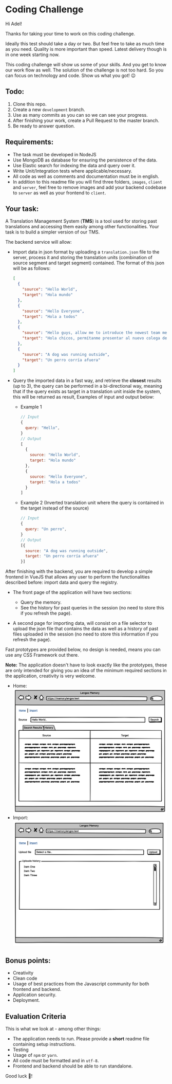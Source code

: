 # Coding Challenge 

Hi Adel!

Thanks for taking your time to work on this coding challenge.

Ideally this test should take a day or two. But feel free to take as much time as you need. Quality is more important than speed. Latest delivery though is in one week starting now.

This coding challenge will show us some of your skills. And you get to know our work flow as well. The solution of the challenge is not too hard. So you can focus on technology and code. Show us what you got! :wink:

## Todo:
1. Clone this repo.
2. Create a new `development` branch.
3. Use as many commits as you can so we can see your progress.
4. After finishing your work, create a Pull Request to the master branch.
5. Be ready to answer question.

## Requirements:
 * The task must be developed in NodeJS
 * Use MongoDB as database for ensuring the persistence of the data.
 * Use Elastic search for indexing the data and query over it.
 * Write Unit/Integration tests where applicable/necessary.
 * All code as well as comments and documentation must be in english.
 * In addition to this readme file you will find three folders, `images`, `client` and `server`, feel free to remove images and add your backend codebase to `server` as well as your frontend to `client`.

## Your task:

A Translation Management System (**TMS**) is a tool used for storing past translations and accessing them easily among other functionalities. Your task is to build a simpler version of our TMS.

The backend service will allow:
 
 * Import data in json format by uploading a `translation.json` file to the server, process it and storing the translation units (combination of source segment and target segment) contained. The format of this json will be as follows:

    ```json
    [
      {
        "source": "Hello World",
        "target": "Hola mundo"
      },
      {
        "source": "Hello Everyone",
        "target": "Hola a todos"
      },
      {
        "source": "Hello guys, allow me to introduce the newest team member.",
        "target": "Hola chicos, permítanme presentar al nuevo colega de equipo."
      },
      {
        "source": "A dog was running outside",
        "target": "Un perro corría afuera"
      }
    ]
    ```
  * Query the imported data in a fast way, and retrieve the **closest** results (up to 3), the query can be performed in a bi-directional way, meaning that if the query exists as target in a translation unit inside the system, this will be returned as result, Examples of input and output below:
    
    * Example 1
      ```javascript
      // Input
      {
        query: "Hello",
      }
      // Output
      [
        {
          source: "Hello World",
          target: "Hola mundo"
        },
        {
          source: "Hello Everyone",
          target: "Hola a todos"
        }
      ]
      ```
    * Example 2 (Inverted translation unit where the query is contained in the target instead of the source)

      ```javascript
      // Input
      {
        query: "Un perro",
      }
      // Output
      [{
        source: "A dog was running outside",
        target: "Un perro corría afuera"
      }]
      ```

After finishing with the backend, you are required to develop a simple frontend in VueJS that allows any user to perform the functionalities described before: import data and query the registry.

  * The front page of the application will have two sections:
    
    * Query the memory.
    * See the history for past queries in the session (no need to store this if you refresh the page).
  
  * A second page for importing data, will consist on a file selector to upload the json file that contains the data as well as a history of past files uploaded in the session (no need to store this information if you refresh the page).

Fast prototypes are provided below, no design is needed, means you can use any CSS Framework out there.

**Note:** The application doesn't have to look exactly like the prototypes, these are only intended for giving you an idea of the minimum required sections in the application, creativity is very welcome.

* Home:
  ![Home page](images/home.png)
* Import:
  ![Import page](images/import.png)

## Bonus points:

  * Creativity
  * Clean code
  * Usage of best practices from the Javascript community for both frontend and backend.
  * Application security.
  * Deployment.

## Evaluation Criteria

This is what we look at - among other things:
 
 * The application needs to run. Please provide a **short** readme file containing setup instructions.
 * Testing
 * Usage of `npm` or `yarn`.
 * All code must be formatted and in `utf-8`.
 * Frontend and backend should be able to run standalone.

Good luck :pray:!
